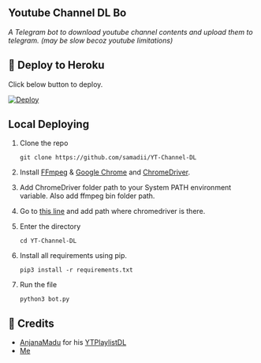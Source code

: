 ## Youtube Channel DL Bo
_A Telegram bot to download youtube channel contents and upload them to telegram. (may be slow becoz youtube limitations)_

## 📌 Deploy to Heroku
Click below button to deploy.

[![Deploy](https://www.herokucdn.com/deploy/button.svg)](https://heroku.com/deploy?template=https://github.com/Soebb/YT-Channel-DL)


## Local Deploying

1. Clone the repo
   ```
   git clone https://github.com/samadii/YT-Channel-DL
   ```

2. Install [FFmpeg](www.ffmpeg.org) & [Google Chrome](https://support.google.com/chrome/answer/95346?hl=en&co=GENIE.Platform%3DDesktop) and [ChromeDriver](https://chromedriver.chromium.org/downloads).

3. Add ChromeDriver folder path to your System PATH environment variable.
Also add ffmpeg bin folder path.

4. Go to [this line](https://github.com/samadii/YT-Channel-DL/blob/main/plugins/download.py#L27) and add path where chromedriver is there.

5. Enter the directory
   ```
   cd YT-Channel-DL
   ```
  
6. Install all requirements using pip.
   ```
   pip3 install -r requirements.txt
   ```

7. Run the file
   ```
   python3 bot.py
   ```

## 📌 Credits
- [AnjanaMadu](https://github.com/AnjanaMadu) for his [YTPlaylistDL](https://github.com/AnjanaMadu/YTPlaylistDL)
- [Me](https://github.com/samadii)
